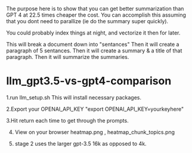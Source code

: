 The purpose here is to show that you can get better summarization than GPT 4 at 22.5 times cheaper the cost.
You can accomplish this assuming that you dont need to parallize (ie do the summary super quickly).

You could probably index things at night, and vectorize it then for later.  

This will break a document down into "sentances"
Then it will create a paragraph of 5 sentances.
Then it will create a summary & a title of that paragraph.
Then it will summarize the summaries.



# llm_gpt3.5-vs-gpt4-comparison
1.run llm_setup.sh
This will install necessary packages.

2.Export your OPENAI_API_KEY
"export OPENAI_API_KEY=yourkeyhere"

3.Hit return each time to get through the prompts.

4. View on your browser heatmap.png , heatmap_chunk_topics.png 

5. stage 2 uses the larger gpt-3.5 16k as opposed to 4k.


